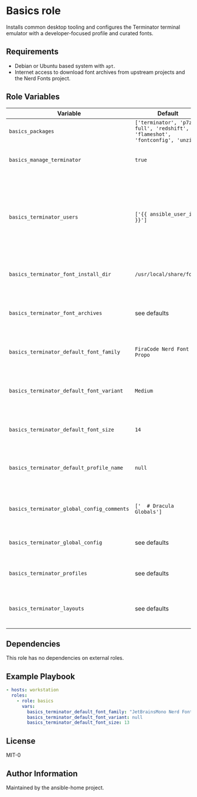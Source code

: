 Basics role
===========

Installs common desktop tooling and configures the Terminator terminal emulator with a developer-focused profile and curated fonts.

Requirements
------------

* Debian or Ubuntu based system with `apt`.
* Internet access to download font archives from upstream projects and the Nerd Fonts project.

Role Variables
--------------

| Variable | Default | Description |
| --- | --- | --- |
| `basics_packages` | `['terminator', 'p7zip-full', 'redshift', 'flameshot', 'fontconfig', 'unzip']` | Packages installed with `apt`. |
| `basics_manage_terminator` | `true` | Toggle Terminator configuration and font installation. |
| `basics_terminator_users` | `['{{ ansible_user_id }}']` | List of usernames that receive Terminator configuration. Each account is assumed to have a matching primary group and home directory at `/home/<username>`. |
| `basics_terminator_font_install_dir` | `/usr/local/share/fonts` | Directory where downloaded fonts are installed. |
| `basics_terminator_font_archives` | see defaults | Font archives (original and Nerd Font versions) that are downloaded and extracted. |
| `basics_terminator_default_font_family` | `FiraCode Nerd Font Propo` | Base font family applied to the default and Dracula profiles. |
| `basics_terminator_default_font_variant` | `Medium` | Optional weight/variant appended to the default profile font string. Use `null` to omit. |
| `basics_terminator_default_font_size` | `14` | Font size applied when composing profile font declarations. |
| `basics_terminator_default_profile_name` | `null` | When set, renders `default_profile` inside the global Terminator configuration. |
| `basics_terminator_global_config_comments` | `['  # Dracula Globals']` | Comment lines inserted after the optional `default_profile` declaration. |
| `basics_terminator_global_config` | see defaults | Key/value pairs rendered in the `[global_config]` section. |
| `basics_terminator_profiles` | see defaults | Map of profile names to their key/value settings. |
| `basics_terminator_layouts` | see defaults | Map of layout names to child terminal and window definitions. |

Dependencies
------------

This role has no dependencies on external roles.

Example Playbook
----------------

```yaml
- hosts: workstation
  roles:
    - role: basics
      vars:
        basics_terminator_default_font_family: "JetBrainsMono Nerd Font"
        basics_terminator_default_font_variant: null
        basics_terminator_default_font_size: 13
```

License
-------

MIT-0

Author Information
------------------

Maintained by the ansible-home project.
